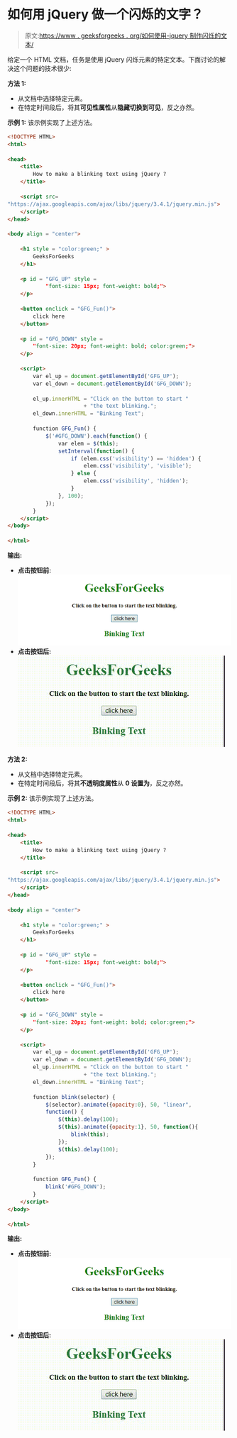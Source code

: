 # 如何用 jQuery 做一个闪烁的文字？

> 原文:[https://www . geeksforgeeks . org/如何使用-jquery 制作闪烁的文本/](https://www.geeksforgeeks.org/how-to-make-a-blinking-text-using-jquery/)

给定一个 HTML 文档，任务是使用 jQuery 闪烁元素的特定文本。下面讨论的解决这个问题的技术很少:

**方法 1:**

*   从文档中选择特定元素。
*   在特定时间段后，将其**可见性属性**从**隐藏切换到可见**，反之亦然。

**示例 1:** 该示例实现了上述方法。

```html
<!DOCTYPE HTML>  
<html>  

<head>  
    <title>  
        How to make a blinking text using jQuery ?
    </title>

    <script src=
"https://ajax.googleapis.com/ajax/libs/jquery/3.4.1/jquery.min.js">
    </script>
</head>  

<body align = "center">  

    <h1 style = "color:green;" >  
        GeeksForGeeks  
    </h1> 

    <p id = "GFG_UP" style = 
            "font-size: 15px; font-weight: bold;"> 
    </p>

    <button onclick = "GFG_Fun()">
        click here
    </button>

    <p id = "GFG_DOWN" style = 
        "font-size: 20px; font-weight: bold; color:green;"> 
    </p>

    <script>  
        var el_up = document.getElementById('GFG_UP');
        var el_down = document.getElementById('GFG_DOWN');

        el_up.innerHTML = "Click on the button to start "
                        + "the text blinking.";
        el_down.innerHTML = "Binking Text";

        function GFG_Fun() {
            $('#GFG_DOWN').each(function() {
                var elem = $(this);
                setInterval(function() {
                    if (elem.css('visibility') == 'hidden') {
                        elem.css('visibility', 'visible');
                    } else {
                        elem.css('visibility', 'hidden');
                    }    
                }, 100);
            });
        }
    </script>  
</body>  

</html>
```

**输出:**

*   **点击按钮前:**
    ![](img/ff46c893922ddd9e402b6f584a8bdaeb.png)
*   **点击按钮后:**
    ![](img/52a58ca8c47ace8841ebe731be0019a5.png)

**方法 2:**

*   从文档中选择特定元素。
*   在特定时间段后，将其**不透明度属性**从 **0 设置为**，反之亦然。

**示例 2:** 该示例实现了上述方法。

```html
<!DOCTYPE HTML>  
<html>  

<head>  
    <title>  
        How to make a blinking text using jQuery ?
    </title>

    <script src=
"https://ajax.googleapis.com/ajax/libs/jquery/3.4.1/jquery.min.js">
    </script>
</head>  

<body align = "center">  

    <h1 style = "color:green;" >  
        GeeksForGeeks  
    </h1> 

    <p id = "GFG_UP" style = 
            "font-size: 15px; font-weight: bold;"> 
    </p>

    <button onclick = "GFG_Fun()">
        click here
    </button>

    <p id = "GFG_DOWN" style = 
        "font-size: 20px; font-weight: bold; color:green;"> 
    </p>

    <script>  
        var el_up = document.getElementById('GFG_UP');
        var el_down = document.getElementById('GFG_DOWN');
        el_up.innerHTML = "Click on the button to start "
                        + "the text blinking.";
        el_down.innerHTML = "Binking Text";

        function blink(selector) {
            $(selector).animate({opacity:0}, 50, "linear", 
            function() {
                $(this).delay(100);
                $(this).animate({opacity:1}, 50, function(){
                    blink(this);
                });
                $(this).delay(100);
            });
        }

        function GFG_Fun() {
            blink('#GFG_DOWN');
        }
    </script>  
</body>  

</html>
```

**输出:**

*   **点击按钮前:**
    ![](img/ff46c893922ddd9e402b6f584a8bdaeb.png)
*   **点击按钮后:**
    ![](img/52a58ca8c47ace8841ebe731be0019a5.png)